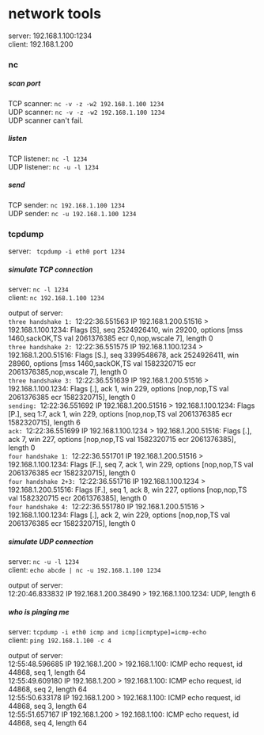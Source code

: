 # network tools
server: 192.168.1.100:1234<br>
client: 192.168.1.200<br>

### nc ###
##### scan port #####
TCP scanner: `nc -v -z -w2 192.168.1.100 1234`<br>
UDP scanner: `nc -v -z -w2 192.168.1.100 1234`<br>
UDP scanner can't fail.<br>

##### listen #####
TCP listener: `nc -l 1234`<br>
UDP listener: `nc -u -l 1234`<br>

##### send #####
TCP sender: `nc 192.168.1.100 1234`<br>
UDP sender: `nc -u 192.168.1.100 1234`<br>


### tcpdump ###
server: ` tcpdump -i eth0 port 1234`<br>

##### simulate TCP connection #####
server: `nc -l 1234`<br>
client: `nc 192.168.1.100 1234`<br>

output of server:<br>
`three handshake 1: `12:22:36.551563 IP 192.168.1.200.51516 > 192.168.1.100.1234: Flags [S], seq 2524926410, win 29200, options [mss 1460,sackOK,TS val 2061376385 ecr 0,nop,wscale 7], length 0<br>
`three handshake 2: `12:22:36.551575 IP 192.168.1.100.1234 > 192.168.1.200.51516: Flags [S.], seq 3399548678, ack 2524926411, win 28960, options [mss 1460,sackOK,TS val 1582320715 ecr 2061376385,nop,wscale 7], length 0<br>
`three handshake 3: `12:22:36.551639 IP 192.168.1.200.51516 > 192.168.1.100.1234: Flags [.], ack 1, win 229, options [nop,nop,TS val 2061376385 ecr 1582320715], length 0<br>
`sending: `12:22:36.551692 IP 192.168.1.200.51516 > 192.168.1.100.1234: Flags [P.], seq 1:7, ack 1, win 229, options [nop,nop,TS val 2061376385 ecr 1582320715], length 6<br>
`ack: `12:22:36.551699 IP 192.168.1.100.1234 > 192.168.1.200.51516: Flags [.], ack 7, win 227, options [nop,nop,TS val 1582320715 ecr 2061376385], length 0<br>
`four handshake 1: `12:22:36.551701 IP 192.168.1.200.51516 > 192.168.1.100.1234: Flags [F.], seq 7, ack 1, win 229, options [nop,nop,TS val 2061376385 ecr 1582320715], length 0<br>
`four handshake 2+3: `12:22:36.551716 IP 192.168.1.100.1234 > 192.168.1.200.51516: Flags [F.], seq 1, ack 8, win 227, options [nop,nop,TS val 1582320715 ecr 2061376385], length 0<br>
`four handshake 4: `12:22:36.551780 IP 192.168.1.200.51516 > 192.168.1.100.1234: Flags [.], ack 2, win 229, options [nop,nop,TS val 2061376385 ecr 1582320715], length 0<br>


##### simulate UDP connection #####
server: `nc -u -l 1234`<br>
client: `echo abcde | nc -u 192.168.1.100 1234`<br>

output of server:<br>
12:20:46.833832 IP 192.168.1.200.38490 > 192.168.1.100.1234: UDP, length 6

##### who is pinging me #####
server: `tcpdump -i eth0 icmp and icmp[icmptype]=icmp-echo`<br>
client: `ping 192.168.1.100 -c 4`

output of server:<br>
12:55:48.596685 IP 192.168.1.200 > 192.168.1.100: ICMP echo request, id 44868, seq 1, length 64<br>
12:55:49.609180 IP 192.168.1.200 > 192.168.1.100: ICMP echo request, id 44868, seq 2, length 64<br>
12:55:50.633178 IP 192.168.1.200 > 192.168.1.100: ICMP echo request, id 44868, seq 3, length 64<br>
12:55:51.657167 IP 192.168.1.200 > 192.168.1.100: ICMP echo request, id 44868, seq 4, length 64<br>
